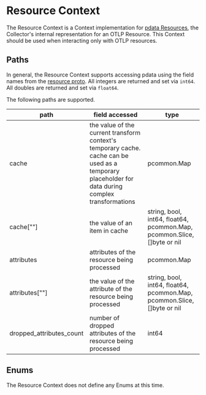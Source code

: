 # Resource Context

The Resource Context is a Context implementation for [pdata Resources](https://github.com/open-telemetry/opentelemetry-collector/blob/main/pdata/pcommon/generated_resource.go), the Collector's internal representation for an OTLP Resource.  This Context should be used when interacting only with OTLP resources.

## Paths
In general, the Resource Context supports accessing pdata using the field names from the [resource proto](https://github.com/open-telemetry/opentelemetry-proto/blob/main/opentelemetry/proto/resource/v1/resource.proto).  All integers are returned and set via `int64`.  All doubles are returned and set via `float64`.

The following paths are supported.

| path                     | field accessed                                                                                                                                     | type                                                                    |
|--------------------------|----------------------------------------------------------------------------------------------------------------------------------------------------|-------------------------------------------------------------------------|
| cache                    | the value of the current transform context's temporary cache. cache can be used as a temporary placeholder for data during complex transformations | pcommon.Map                                                             |
| cache\[""\]              | the value of an item in cache                                                                                                                      | string, bool, int64, float64, pcommon.Map, pcommon.Slice, []byte or nil |
| attributes               | attributes of the resource being processed                                                                                                         | pcommon.Map                                                             |
| attributes\[""\]         | the value of the attribute of the resource being processed                                                                                         | string, bool, int64, float64, pcommon.Map, pcommon.Slice, []byte or nil |
| dropped_attributes_count | number of dropped attributes of the resource being processed                                                                                       | int64                                                                   |

## Enums

The Resource Context does not define any Enums at this time.
